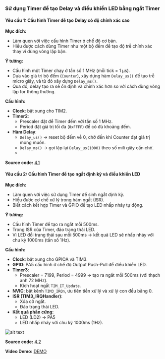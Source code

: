 ### Sử dụng Timer để tạo Delay và điều khiển LED bằng ngắt Timer  

#### Yêu cầu 1: Cấu hình Timer để tạo Delay có độ chính xác cao  

**Mục đích:**  
- Làm quen với việc cấu hình Timer ở chế độ cơ bản.  
- Hiểu được cách dùng Timer như một bộ đếm để tạo độ trễ chính xác thay vì dùng vòng lặp bận.  

**Ý tưởng:**  
- Cấu hình một Timer chạy ở tần số 1 MHz (mỗi tick = 1 µs).  
- Dựa vào giá trị bộ đếm (`Counter`), xây dựng hàm `Delay_us()` để tạo trễ micro giây, và từ đó xây dựng `Delay_ms()`.  
- Qua đó, delay tạo ra sẽ ổn định và chính xác hơn so với cách dùng vòng lặp for thông thường.  

**Cấu hình:**  
- **Clock**: bật xung cho TIM2.  
- **Timer2**:  
  - Prescaler đặt để Timer đếm với tần số 1 MHz.  
  - Period đặt giá trị tối đa (`0xFFFF`) để có đủ khoảng đếm.  
- **Hàm Delay**:  
  - `Delay_us()` → reset bộ đếm về 0, chờ đến khi Counter đạt giá trị mong muốn.  
  - `Delay_ms()` → gọi lặp lại `Delay_us(1000)` theo số mili giây cần chờ.
  -  
**Source code:** [4.1](bai4.1/main.c)

#### Yêu cầu 2: Cấu hình Timer để tạo ngắt định kỳ và điều khiển LED  

**Mục đích:**  
- Làm quen với việc sử dụng Timer để sinh ngắt định kỳ.  
- Hiểu được cơ chế xử lý trong hàm ngắt (ISR).  
- Biết cách kết hợp Timer và GPIO để tạo LED nhấp nháy tự động.  

**Ý tưởng:**  
- Cấu hình Timer để tạo ra ngắt mỗi 500ms.  
- Trong ISR của Timer, đảo trạng thái LED.  
- Vì LED đổi trạng thái sau mỗi 500ms → kết quả LED sẽ nhấp nháy với chu kỳ 1000ms (tần số 1Hz).  

**Cấu hình:**  
- **Clock**: bật xung cho GPIOA và TIM3.  
- **GPIO**: PA5 cấu hình ở chế độ Output Push-Pull để điều khiển LED.  
- **Timer3**:  
  - Prescaler = 7199, Period = 4999 → tạo ra ngắt mỗi 500ms (với thạch anh 72 MHz).  
  - Kích hoạt ngắt `TIM_IT_Update`.  
- **NVIC**: bật kênh `TIM3_IRQn`, ưu tiên tiền xử lý và xử lý con đều bằng 0.  
- **ISR (TIM3_IRQHandler)**:  
  - Xóa cờ ngắt.  
  - Đảo trạng thái LED.  
- **Kết quả phần cứng:**  
  - LED (LD2) → PA5  
  - LED nhấp nháy với chu kỳ 1000ms (1Hz).  

![alt text](Ex4.jpg)  

**Source code:** [4.2](bai4.2/main.c)  

**Video Demo:** [DEMO](https://drive.google.com/drive/u/0/folders/18WuSejkMz8G0gB_w4a7SlnFkfVLqn4w3)


